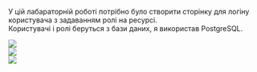 У цій лабараторній роботі потрібно було створити сторінку для логіну користувача з задаванням ролі на ресурсі.  
Користувачі і ролі беруться з бази даних, я використав PostgreSQL.  

![](https://github.com/chugaister228/spring-university-practise/blob/main/laba29/readmeimages/1.png)  
![](https://github.com/chugaister228/spring-university-practise/blob/main/laba29/readmeimages/2.png)  
![](https://github.com/chugaister228/spring-university-practise/blob/main/laba29/readmeimages/3.png)  
